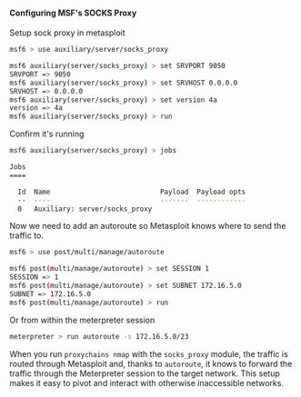 
#### Configuring MSF's SOCKS Proxy

Setup sock proxy in metasploit
```bash
msf6 > use auxiliary/server/socks_proxy

msf6 auxiliary(server/socks_proxy) > set SRVPORT 9050
SRVPORT => 9050
msf6 auxiliary(server/socks_proxy) > set SRVHOST 0.0.0.0
SRVHOST => 0.0.0.0
msf6 auxiliary(server/socks_proxy) > set version 4a
version => 4a
msf6 auxiliary(server/socks_proxy) > run
```

Confirm it's running
```bash
msf6 auxiliary(server/socks_proxy) > jobs

Jobs
====

  Id  Name                           Payload  Payload opts
  --  ----                           -------  ------------
  0   Auxiliary: server/socks_proxy
```

Now we need to add an autoroute so Metasploit knows where to send the traffic to.

```bash
msf6 > use post/multi/manage/autoroute

msf6 post(multi/manage/autoroute) > set SESSION 1
SESSION => 1
msf6 post(multi/manage/autoroute) > set SUBNET 172.16.5.0
SUBNET => 172.16.5.0
msf6 post(multi/manage/autoroute) > run
```

Or from within the meterpreter session
```bash
meterpreter > run autoroute -s 172.16.5.0/23
```


When you run `proxychains nmap` with the `socks_proxy` module, the traffic is routed through Metasploit and, thanks to `autoroute`, it knows to forward the traffic through the Meterpreter session to the target network. This setup makes it easy to pivot and interact with otherwise inaccessible networks.